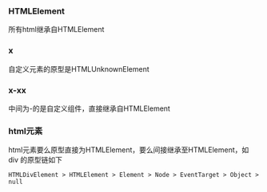 ### HTMLElement

所有html继承自HTMLElement

### x

自定义元素的原型是HTMLUnknownElement

### x-xx

中间为-的是自定义组件，直接继承自HTMLElement

### html元素

html元素要么原型直接为HTMLElement，要么间接继承至HTMLElement，如 div 的原型链如下

```
HTMLDivElement > HTMLElement > Element > Node > EventTarget > Object > null
```
